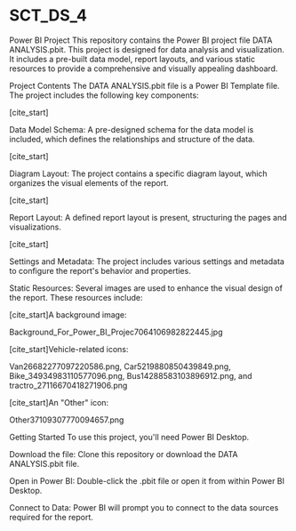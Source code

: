 # SCT_DS_4
Power BI Project
This repository contains the Power BI project file DATA ANALYSIS.pbit. This project is designed for data analysis and visualization. It includes a pre-built data model, report layouts, and various static resources to provide a comprehensive and visually appealing dashboard.

Project Contents
The DATA ANALYSIS.pbit file is a Power BI Template file. The project includes the following key components:

[cite_start]

Data Model Schema: A pre-designed schema for the data model is included, which defines the relationships and structure of the data.   

[cite_start]

Diagram Layout: The project contains a specific diagram layout, which organizes the visual elements of the report.   

[cite_start]

Report Layout: A defined report layout is present, structuring the pages and visualizations.   

[cite_start]

Settings and Metadata: The project includes various settings and metadata to configure the report's behavior and properties.   

Static Resources: Several images are used to enhance the visual design of the report. These resources include:

[cite_start]A background image: 

Background_For_Power_BI_Projec7064106982822445.jpg    

[cite_start]Vehicle-related icons: 

Van26682277097220586.png, Car5219880850439849.png, Bike_34934983110577096.png, Bus14288583103896912.png, and tractro_27116670418271906.png    

[cite_start]An "Other" icon: 

Other37109307770094657.png    

Getting Started
To use this project, you'll need Power BI Desktop.

Download the file: Clone this repository or download the DATA ANALYSIS.pbit file.

Open in Power BI: Double-click the .pbit file or open it from within Power BI Desktop.

Connect to Data: Power BI will prompt you to connect to the data sources required for the report.
